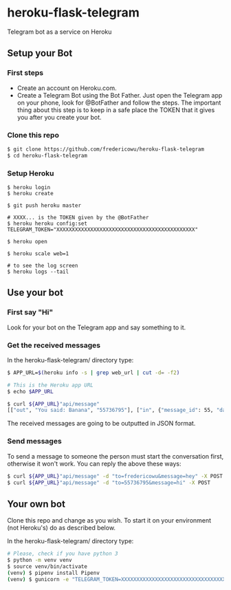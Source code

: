 # heroku-flask-telegram
Telegram bot as a service on Heroku


## Setup your Bot

### First steps
- Create an account on Heroku.com.
- Create a Telegram Bot using the Bot Father. Just open the Telegram app on your phone, look for @BotFather and follow the steps. The important thing about this step is to keep in a safe place the TOKEN that it gives you after you create your bot.


### Clone this repo
```sh
$ git clone https://github.com/fredericowu/heroku-flask-telegram
$ cd heroku-flask-telegram
```

### Setup Heroku
```
$ heroku login
$ heroku create

$ git push heroku master

# XXXX... is the TOKEN given by the @BotFather
$ heroku heroku config:set TELEGRAM_TOKEN="XXXXXXXXXXXXXXXXXXXXXXXXXXXXXXXXXXXXXXXXXXXXX"

$ heroku open

$ heroku scale web=1

# to see the log screen
$ heroku logs --tail

```

## Use your bot

### First say "Hi"
Look for your bot on the Telegram app and say something to it.

### Get the received messages

In the heroku-flask-telegram/ directory type:
```sh
$ APP_URL=$(heroku info -s | grep web_url | cut -d= -f2)

# This is the Heroku app URL
$ echo $APP_URL

$ curl ${APP_URL}"api/message"
[["out", "You said: Banana", "55736795"], ["in", {"message_id": 55, "date": 1528251472, "chat": {"id": 55736795, "type": "private", "username": "fredericowu", "first_name": "Frederico", "last_name": "Wu"}, "text": "Banana", "entities": [], "caption_entities": [], "photo": [], "new_chat_members": [], "new_chat_photo": [], "delete_chat_photo": false, "group_chat_created": false, "supergroup_chat_created": false, "channel_chat_created": false, "from": {"id": 55736795, "first_name": "Frederico", "is_bot": false, "last_name": "Wu", "username": "fredericowu", "language_code": "pt-br"}}, null]]
```
The received messages are going to be outputted in JSON format.

### Send messages
To send a message to someone the person must start the conversation first, otherwise it won't work.
You can reply the above these ways:

```sh
$ curl ${APP_URL}"api/message" -d "to=fredericowu&message=hey" -X POST
$ curl ${APP_URL}"api/message" -d "to=55736795&message=hi" -X POST
```

## Your own bot
Clone this repo and change as you wish.
To start it on your environment (not Heroku's) do as described below. 

In the heroku-flask-telegram/ directory type:

```sh
# Please, check if you have python 3
$ python -m venv venv
$ source venv/bin/activate
(venv) $ pipenv install Pipenv
(venv) $ gunicorn -e "TELEGRAM_TOKEN=XXXXXXXXXXXXXXXXXXXXXXXXXXXXXXXXXXXXXXXXXXXXX" -w 1 -b 0.0.0.0:5000 project.app:app
```


